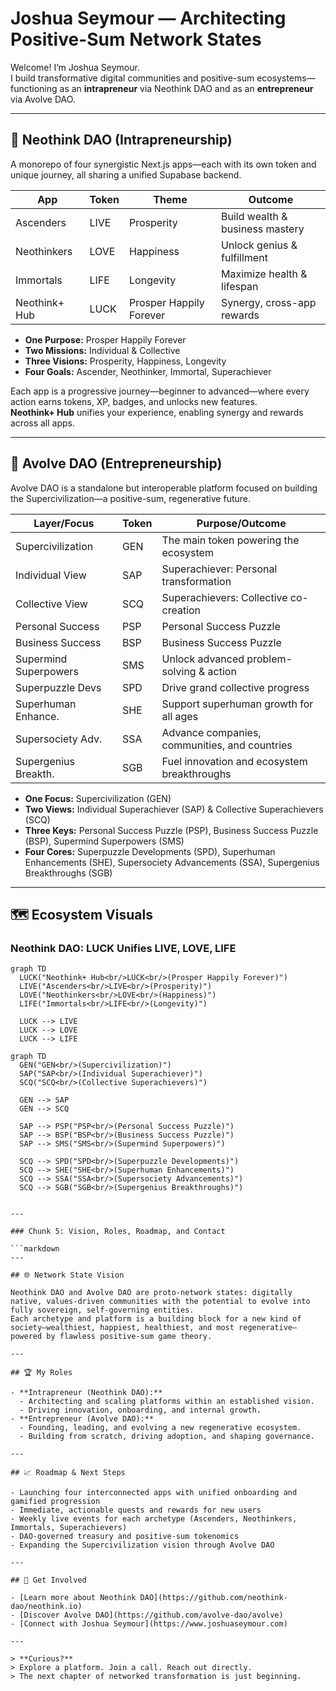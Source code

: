 # Joshua Seymour — Architecting Positive-Sum Network States

Welcome! I’m Joshua Seymour.  
I build transformative digital communities and positive-sum ecosystems—functioning as an **intrapreneur** via Neothink DAO and as an **entrepreneur** via Avolve DAO.

---

## 🚀 Neothink DAO (Intrapreneurship)

A monorepo of four synergistic Next.js apps—each with its own token and unique journey, all sharing a unified Supabase backend.

| App           | Token | Theme        | Outcome                        |
|---------------|-------|--------------|--------------------------------|
| Ascenders     | LIVE  | Prosperity   | Build wealth & business mastery|
| Neothinkers   | LOVE  | Happiness    | Unlock genius & fulfillment    |
| Immortals     | LIFE  | Longevity    | Maximize health & lifespan     |
| Neothink+ Hub | LUCK  | Prosper Happily Forever | Synergy, cross-app rewards |

- **One Purpose:** Prosper Happily Forever  
- **Two Missions:** Individual & Collective  
- **Three Visions:** Prosperity, Happiness, Longevity  
- **Four Goals:** Ascender, Neothinker, Immortal, Superachiever

Each app is a progressive journey—beginner to advanced—where every action earns tokens, XP, badges, and unlocks new features.  
**Neothink+ Hub** unifies your experience, enabling synergy and rewards across all apps.

---

## 🌌 Avolve DAO (Entrepreneurship)

Avolve DAO is a standalone but interoperable platform focused on building the Supercivilization—a positive-sum, regenerative future.

| Layer/Focus           | Token | Purpose/Outcome                                      |
|-----------------------|-------|-----------------------------------------------------|
| Supercivilization     | GEN   | The main token powering the ecosystem                |
| Individual View       | SAP   | Superachiever: Personal transformation              |
| Collective View       | SCQ   | Superachievers: Collective co-creation              |
| Personal Success      | PSP   | Personal Success Puzzle                             |
| Business Success      | BSP   | Business Success Puzzle                             |
| Supermind Superpowers | SMS   | Unlock advanced problem-solving & action            |
| Superpuzzle Devs      | SPD   | Drive grand collective progress                     |
| Superhuman Enhance.   | SHE   | Support superhuman growth for all ages              |
| Supersociety Adv.     | SSA   | Advance companies, communities, and countries       |
| Supergenius Breakth.  | SGB   | Fuel innovation and ecosystem breakthroughs         |

- **One Focus:** Supercivilization (GEN)  
- **Two Views:** Individual Superachiever (SAP) & Collective Superachievers (SCQ)  
- **Three Keys:** Personal Success Puzzle (PSP), Business Success Puzzle (BSP), Supermind Superpowers (SMS)  
- **Four Cores:** Superpuzzle Developments (SPD), Superhuman Enhancements (SHE), Supersociety Advancements (SSA), Supergenius Breakthroughs (SGB)

---

## 🗺️ Ecosystem Visuals

### Neothink DAO: LUCK Unifies LIVE, LOVE, LIFE

```mermaid
graph TD
  LUCK("Neothink+ Hub<br/>LUCK<br/>(Prosper Happily Forever)")
  LIVE("Ascenders<br/>LIVE<br/>(Prosperity)")
  LOVE("Neothinkers<br/>LOVE<br/>(Happiness)")
  LIFE("Immortals<br/>LIFE<br/>(Longevity)")

  LUCK --> LIVE
  LUCK --> LOVE
  LUCK --> LIFE

graph TD
  GEN("GEN<br/>(Supercivilization)")
  SAP("SAP<br/>(Individual Superachiever)")
  SCQ("SCQ<br/>(Collective Superachievers)")

  GEN --> SAP
  GEN --> SCQ

  SAP --> PSP("PSP<br/>(Personal Success Puzzle)")
  SAP --> BSP("BSP<br/>(Business Success Puzzle)")
  SAP --> SMS("SMS<br/>(Supermind Superpowers)")

  SCQ --> SPD("SPD<br/>(Superpuzzle Developments)")
  SCQ --> SHE("SHE<br/>(Superhuman Enhancements)")
  SCQ --> SSA("SSA<br/>(Supersociety Advancements)")
  SCQ --> SGB("SGB<br/>(Supergenius Breakthroughs)")


---

### Chunk 5: Vision, Roles, Roadmap, and Contact

```markdown
---

## 🌐 Network State Vision

Neothink DAO and Avolve DAO are proto-network states: digitally native, values-driven communities with the potential to evolve into fully sovereign, self-governing entities.  
Each archetype and platform is a building block for a new kind of society—wealthiest, happiest, healthiest, and most regenerative—powered by flawless positive-sum game theory.

---

## 🏆 My Roles

- **Intrapreneur (Neothink DAO):**  
  - Architecting and scaling platforms within an established vision.
  - Driving innovation, onboarding, and internal growth.
- **Entrepreneur (Avolve DAO):**  
  - Founding, leading, and evolving a new regenerative ecosystem.
  - Building from scratch, driving adoption, and shaping governance.

---

## 📈 Roadmap & Next Steps

- Launching four interconnected apps with unified onboarding and gamified progression
- Immediate, actionable quests and rewards for new users
- Weekly live events for each archetype (Ascenders, Neothinkers, Immortals, Superachievers)
- DAO-governed treasury and positive-sum tokenomics
- Expanding the Supercivilization vision through Avolve DAO

---

## 🤝 Get Involved

- [Learn more about Neothink DAO](https://github.com/neothink-dao/neothink.io)
- [Discover Avolve DAO](https://github.com/avolve-dao/avolve)
- [Connect with Joshua Seymour](https://www.joshuaseymour.com)

---

> **Curious?**  
> Explore a platform. Join a call. Reach out directly.  
> The next chapter of networked transformation is just beginning.
